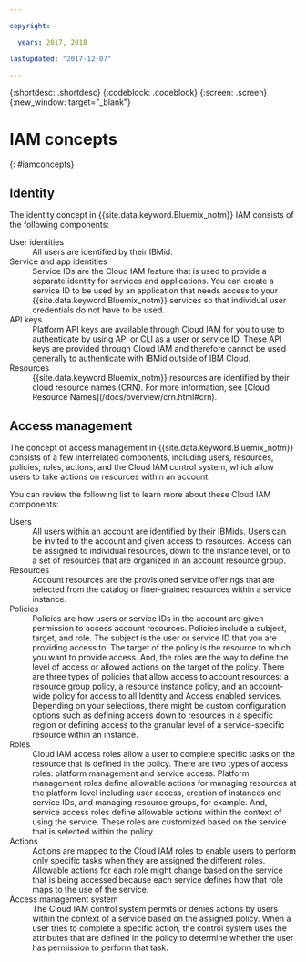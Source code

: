 ```yaml
---

copyright:

  years: 2017, 2018

lastupdated: "2017-12-07"

---
```


{:shortdesc: .shortdesc}
{:codeblock: .codeblock}
{:screen: .screen}
{:new_window: target="_blank"}

# IAM concepts
{: #iamconcepts}

## Identity

The identity concept in {{site.data.keyword.Bluemix_notm}} IAM consists of the following components:

<dl>
<dt>User identities</dt>
<dd>All users are identified by their IBMid.</dd>
<dt>Service and app identities</dt>
<dd>Service IDs are the Cloud IAM feature that is used to provide a separate identity for services and applications. You can create a service ID to be used by an application that needs access to your {{site.data.keyword.Bluemix_notm}} services so that individual user credentials do not have to be used.</dd>
<dt>API keys</dt>
<dd>Platform API keys are available through Cloud IAM for you to use to authenticate by using API or CLI as a user or service ID. These API keys are provided through Cloud IAM and therefore cannot be used generally to authenticate with IBMid outside of IBM Cloud. </dd>
<dt>Resources</dt>
<dd>{{site.data.keyword.Bluemix_notm}} resources are identified by their cloud resource names (CRN). For more information, see [Cloud Resource Names](/docs/overview/crn.html#crn).</dd>
</dl>

## Access management

The concept of access management in {{site.data.keyword.Bluemix_notm}} consists of a few interrelated components, including users, resources, policies, roles, actions, and the Cloud IAM control system, which allow users to take actions on resources within an account.

You can review the following list to learn more about these Cloud IAM components:

<dl>
<dt>Users</dt>
<dd>All users within an account are identified by their IBMids. Users can be invited to the account and given access to resources. Access can be assigned to individual resources, down to the instance level, or to a set of resources that are organized in an account resource group.</dd>
<dt>Resources</dt>
<dd>Account resources are the provisioned service offerings that are selected from the catalog or finer-grained resources within a service instance.</dd>
<dt>Policies</dt>
<dd>Policies are how users or service IDs in the account are given permission to access account resources. Policies include a subject, target, and role. The subject is the user or service ID that you are providing access to. The target of the policy is the resource to which you want to provide access. And, the roles are the way to define the level of access or allowed actions on the target of the policy. There are three types of policies that allow access to account resources: a resource group policy, a resource instance policy, and an account-wide policy for access to all Identity and Access enabled services. Depending on your selections, there might be custom configuration options such as defining access down to resources in a specific region or defining access to the granular level of a service-specific resource within an instance.</dd>
<dt>Roles</dt>
<dd>Cloud IAM access roles allow a user to complete specific tasks on the resource that is defined in the policy. There are two types of access roles: platform management and service access. Platform management roles define allowable actions for managing resources at the platform level including user access, creation of instances and service IDs, and managing resource groups, for example. And, service access roles define allowable actions within the context of using the service. These roles are  customized based on the service that is selected within the policy.</dd>
<dt>Actions</dt>
<dd>Actions are mapped to the Cloud IAM roles to enable users to perform only specific tasks when they are assigned the different roles. Allowable actions for each role might change based on the service that is being accessed because each service defines how that role maps to the use of the service. </dd>
<dt>Access management system</dt>
<dd>The Cloud IAM control system permits or denies actions by users within the context of a service based on the assigned policy. When a user tries to complete a specific action, the control system uses the attributes that are defined in the policy to determine whether the user has permission to perform that task.</dd>
</dl>

